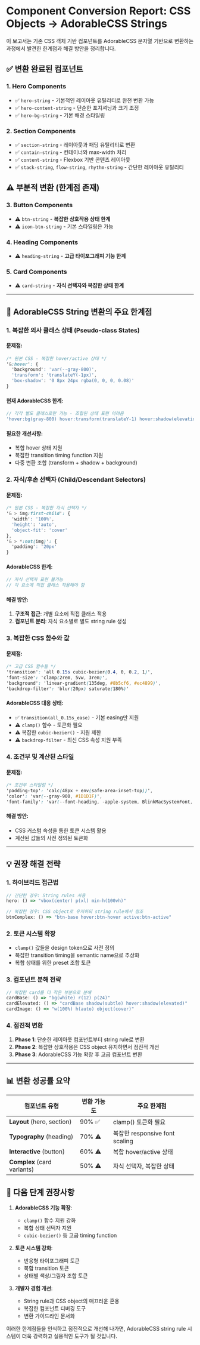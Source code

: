 # Component Conversion Report: CSS Objects → AdorableCSS Strings

이 보고서는 기존 CSS 객체 기반 컴포넌트를 AdorableCSS 문자열 기반으로 변환하는 과정에서 발견한 한계점과 해결 방안을 정리합니다.

## ✅ 변환 완료된 컴포넌트

### 1. **Hero Components** 
- ✅ `hero-string` - 기본적인 레이아웃 유틸리티로 완전 변환 가능
- ✅ `hero-content-string` - 단순한 포지셔닝과 크기 조정
- ✅ `hero-bg-string` - 기본 배경 스타일링

### 2. **Section Components**
- ✅ `section-string` - 레이아웃과 패딩 유틸리티로 변환
- ✅ `contain-string` - 컨테이너와 max-width 처리
- ✅ `content-string` - Flexbox 기반 콘텐츠 레이아웃
- ✅ `stack-string`, `flow-string`, `rhythm-string` - 간단한 레이아웃 유틸리티

## ⚠️ 부분적 변환 (한계점 존재)

### 3. **Button Components**
- ⚠️ `btn-string` - **복잡한 상호작용 상태 한계**
- ⚠️ `icon-btn-string` - 기본 스타일링은 가능

### 4. **Heading Components** 
- ⚠️ `heading-string` - **고급 타이포그래피 기능 한계**

### 5. **Card Components**
- ⚠️ `card-string` - **자식 선택자와 복잡한 상태 한계**

---

## 🚫 AdorableCSS String 변환의 주요 한계점

### 1. **복잡한 의사 클래스 상태 (Pseudo-class States)**

#### 문제점:
```css
/* 원본 CSS - 복잡한 hover/active 상태 */
'&:hover': {
  'background': 'var(--gray-800)',
  'transform': 'translateY(-1px)',
  'box-shadow': '0 8px 24px rgba(0, 0, 0, 0.08)'
}
```

#### 현재 AdorableCSS 한계:
```typescript
// 각각 별도 클래스로만 가능 - 조합된 상태 표현 어려움
'hover:bg(gray-800) hover:transform(translateY-1) hover:shadow(elevation-2)'
```

#### 필요한 개선사항:
- 복합 hover 상태 지원
- 복잡한 transition timing function 지원
- 다중 변환 조합 (transform + shadow + background)

### 2. **자식/후손 선택자 (Child/Descendant Selectors)**

#### 문제점:
```css
/* 원본 CSS - 복잡한 자식 선택자 */
'& > img:first-child': {
  'width': '100%',
  'height': 'auto',
  'object-fit': 'cover'
},
'& > *:not(img)': {
  'padding': '20px'
}
```

#### AdorableCSS 한계:
```typescript
// 자식 선택자 표현 불가능
// 각 요소에 직접 클래스 적용해야 함
```

#### 해결 방안:
1. **구조적 접근**: 개별 요소에 직접 클래스 적용
2. **컴포넌트 분리**: 자식 요소별로 별도 string rule 생성

### 3. **복잡한 CSS 함수와 값**

#### 문제점:
```css
/* 고급 CSS 함수들 */
'transition': 'all 0.15s cubic-bezier(0.4, 0, 0.2, 1)',
'font-size': 'clamp(2rem, 5vw, 3rem)',
'background': 'linear-gradient(135deg, #8b5cf6, #ec4899)',
'backdrop-filter': 'blur(20px) saturate(180%)'
```

#### AdorableCSS 대응 상태:
- ✅ `transition(all_0.15s_ease)` - 기본 easing만 지원
- ⚠️ `clamp()` 함수 - 토큰화 필요
- ⚠️ 복잡한 `cubic-bezier()` - 지원 제한
- ⚠️ `backdrop-filter` - 최신 CSS 속성 지원 부족

### 4. **조건부 및 계산된 스타일**

#### 문제점:
```css
/* 조건부 스타일링 */
'padding-top': 'calc(48px + env(safe-area-inset-top))',
'color': 'var(--gray-900, #1D1D1F)',
'font-family': 'var(--font-heading, -apple-system, BlinkMacSystemFont, "Segoe UI", system-ui, sans-serif)'
```

#### 해결 방안:
- CSS 커스텀 속성을 통한 토큰 시스템 활용
- 계산된 값들의 사전 정의된 토큰화

---

## 💡 권장 해결 전략

### 1. **하이브리드 접근법**
```typescript
// 간단한 경우: String rules 사용
hero: () => "vbox(center) p(xl) min-h(100vh)"

// 복잡한 경우: CSS object로 유지하되 string rule에서 참조
btnComplex: () => "btn-base hover:btn-hover active:btn-active"
```

### 2. **토큰 시스템 확장**
- `clamp()` 값들을 design token으로 사전 정의
- 복잡한 transition timing을 semantic name으로 추상화
- 복합 상태를 위한 preset 조합 토큰

### 3. **컴포넌트 분해 전략**
```typescript
// 복잡한 card를 더 작은 부분으로 분해
cardBase: () => "bg(white) r(12) p(24)"
cardElevated: () => "cardBase shadow(subtle) hover:shadow(elevated)"
cardImage: () => "w(100%) h(auto) object(cover)"
```

### 4. **점진적 변환**
1. **Phase 1**: 단순한 레이아웃 컴포넌트부터 string rule로 변환
2. **Phase 2**: 복잡한 상호작용은 CSS object 유지하면서 점진적 개선
3. **Phase 3**: AdorableCSS 기능 확장 후 고급 컴포넌트 변환

---

## 📊 변환 성공률 요약

| 컴포넌트 유형 | 변환 가능도 | 주요 한계점 |
|--------------|------------|------------|
| **Layout** (hero, section) | 90% ✅ | clamp() 토큰화 필요 |
| **Typography** (heading) | 70% ⚠️ | 복잡한 responsive font scaling |
| **Interactive** (button) | 60% ⚠️ | 복합 hover/active 상태 |
| **Complex** (card variants) | 50% ⚠️ | 자식 선택자, 복잡한 상태 |

## 🎯 다음 단계 권장사항

1. **AdorableCSS 기능 확장**:
   - `clamp()` 함수 지원 강화
   - 복합 상태 선택자 지원
   - `cubic-bezier()` 등 고급 timing function

2. **토큰 시스템 강화**:
   - 반응형 타이포그래피 토큰
   - 복합 transition 토큰
   - 상태별 색상/그림자 조합 토큰

3. **개발자 경험 개선**:
   - String rule과 CSS object의 매끄러운 혼용
   - 복잡한 컴포넌트 디버깅 도구
   - 변환 가이드라인 문서화

이러한 한계점들을 인식하고 점진적으로 개선해 나가면, AdorableCSS string rule 시스템이 더욱 강력하고 실용적인 도구가 될 것입니다.